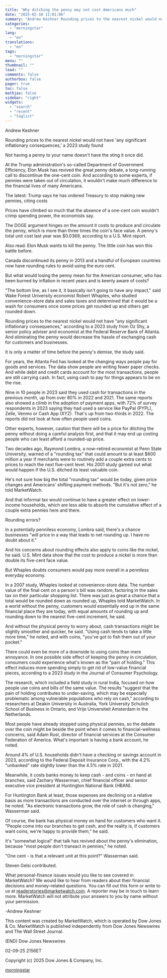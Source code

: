 ```yaml
---
title: "Why ditching the penny may not cost Americans much"
date: "2025-02-10 11:01:06"
summary: "Andrew Keshner Rounding prices to the nearest nickel would not have 'any significant inflationary consequences,' a 2023 study found Not having a penny to your name doesn't have the sting it once did. At the Trump administration's so-called Department of Government Efficiency, Elon Musk has revived the great penny debate,..."
categories:
  - "morningstar"
lang:
  - "en"
translations:
  - "en"
tags:
  - "morningstar"
menu: ""
thumbnail: ""
lead: ""
comments: false
authorbox: false
pager: true
toc: false
mathjax: false
sidebar: "right"
widgets:
  - "search"
  - "recent"
  - "taglist"
---
```


Andrew Keshner

Rounding prices to the nearest nickel would not have 'any significant inflationary consequences,' a 2023 study found

Not having a penny to your name doesn't have the sting it once did.

At the Trump administration's so-called Department of Government Efficiency, Elon Musk has revived the great penny debate, a long-running call to discontinue the one-cent coin. And according to some experts, if pennies were taken out of circulation, it wouldn't make much difference to the financial lives of many Americans.

The latest: Trump says he has ordered Treasury to stop making new pennies, citing costs

Prices have climbed so much that the absence of a one-cent coin wouldn't crimp spending power, the economists say.

The DOGE argument hinges on the amount it costs to produce and circulate the penny, which is more than three times the coin's face value. A penny's total unit cost last year was $0.0369, according to a U.S. Mint report.

Also read: Elon Musk wants to kill the penny. The little coin has won this battle before.

Canada discontinued its penny in 2013 and a handful of European countries now have rounding rules to avoid using the euro cent.

But what would losing the penny mean for the American consumer, who has been burned by inflation in recent years and is keenly aware of costs?

"The bottom line, as I see it, it basically isn't going to have any impact," said Wake Forest University economist Robert Whaples, who studied convenience-store data and sales taxes and determined that it would be a wash for consumers once some prices get rounded up and others get rounded down.

Rounding prices to the nearest nickel would not have "any significant inflationary consequences," according to a 2023 study from Oz Shy, a senior policy adviser and economist at the Federal Reserve Bank of Atlanta. And eliminating the penny would decrease the hassle of exchanging cash for customers and businesses.

It is only a matter of time before the penny's demise, the study said.

For years, the Atlanta Fed has looked at the changing ways people pay for goods and services. The data show people are writing fewer paper checks. And while debit and credit cards account for the most transactions, people are still carrying cash. In fact, using cash to pay for things appears to be on the rise.

Nine in 10 people in 2023 said they used cash for transactions in the previous month, up from over 80% in 2022 and 2021. The same reports also showed a climb in the adoption of payment apps, with 72% of survey respondents in 2023 saying they had used a service like PayPal (PYPL), Zelle, Venmo or Cash App (XYZ). That's up from two-thirds in 2022. The reports did not look at how often people used coins.

Other experts, however, caution that there will be a price for ditching the penny without doing a careful analysis first, and that it may end up costing people who can least afford a rounded-up price.

Two decades ago, Raymond Lombra, a now-retired economist at Penn State University, warned of a "rounding tax" that could amount to at least $600 million a year if merchants were to routinely add a couple extra cents to prices to reach the next five-cent level. His 2001 study gamed out what would happen if the U.S. ditched its least valuable coin.

He's not sure how big the total "rounding tax" would be today, given price changes and Americans' shifting payment methods. "But it's not zero," he told MarketWatch.

And that informal tax would continue to have a greater effect on lower-income households, which are less able to absorb the cumulative effect of a couple extra pennies here and there.

Rounding errors?

In a potentially penniless economy, Lombra said, there's a chance businesses "will price in a way that leads to net rounding up. I have no doubt about it."

And his concerns about rounding effects also apply to coins like the nickel, he said. U.S. Mint data show that the cost to produce a nickel is more than double its five-cent face value.

But Whaples doubts consumers would pay more overall in a penniless everyday economy.

In a 2007 study, Whaples looked at convenience-store data. The number value of the final cent on a person's bill was random, factoring in the sales tax on their particular shopping list. There was just as great a chance that a total would be rounded down as rounded up, Whaples told MarketWatch. In a world without the penny, customers would essentially end up in the same financial place they are today, with equal amounts of rounding up and rounding down to the nearest five-cent increment, he said.

And without the physical penny to worry about, cash transactions might be slightly smoother and quicker, he said. "Using cash tends to take a little more time," he noted, and with coins, "you've got to fish them out of your pocket."

There could even be more of a downside to using coins than mere annoyance. In one possible side effect of keeping the penny in circulation, consumers could experience what's known as the "pain of holding." This effect induces more spending simply to get rid of low-value financial pieces, according to a 2023 study in the Journal of Consumer Psychology.

The research, which included a field study in rural India, focused on how people use coins and bills of the same value. The results "suggest that the pain of holding contributes to under-saving, which may be especially problematic among vulnerable populations who rely on cash," according to researchers at Deakin University in Australia, York University Schulich School of Business in Ontario, and Vrije Universiteit Amsterdam in the Netherlands.

Most people have already stopped using physical pennies, so the debate over the coin might be beside the point when it comes to financial-wellness concerns, said Adam Rust, director of financial services at the Consumer Federation of America. What's important is having a bank account, he noted.

Around 4% of U.S. households didn't have a checking or savings account in 2023, according to the Federal Deposit Insurance Corp., with the 4.2% "unbanked" rate slightly lower than the 4.5% rate in 2021.

Meanwhile, it costs banks money to keep cash - and coins - on hand at branches, said Zachary Wasserman, chief financial officer and senior executive vice president at Huntington National Bank (HBAN).

For Huntington Bank at least, those expenses are declining on a relative basis as more transactions are conducted over the internet or through apps, he noted. "As electronic transactions grow, the role of cash is changing," Wasserman said.

Of course, the bank has physical money on hand for customers who want it. "People come into our branches to get cash, and the reality is, if customers want coins, we're happy to provide them," he said.

It's "somewhat logical" that talk has revived about the penny's elimination, because "most people don't transact in pennies," he noted.

"One cent - is that a relevant unit at this point?" Wasserman said.

Steven Gelsi contributed.

What personal-finance issues would you like to see covered in MarketWatch? We would like to hear from readers about their financial decisions and money-related questions. You can fill out this form or write to us at readerstories@marketwatch.com. A reporter may be in touch to learn more. MarketWatch will not attribute your answers to you by name without your permission.

-Andrew Keshner

This content was created by MarketWatch, which is operated by Dow Jones & Co. MarketWatch is published independently from Dow Jones Newswires and The Wall Street Journal.

(END) Dow Jones Newswires

02-09-25 2156ET

Copyright (c) 2025 Dow Jones & Company, Inc.

[morningstar](https://www.morningstar.com/news/marketwatch/20250209210/why-ditching-the-penny-may-not-cost-americans-much)
